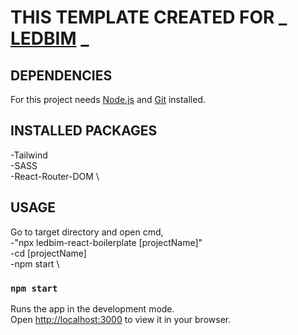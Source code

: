 # THIS TEMPLATE CREATED FOR _ [LEDBIM](https://ledbim.com/) _

## DEPENDENCIES

For this project needs [Node.js](https://nodejs.org/en/) and [Git](https://git-scm.com/) installed.

## INSTALLED PACKAGES

-Tailwind \
-SASS \
-React-Router-DOM \

## USAGE

Go to target directory and open cmd, \
-"npx ledbim-react-boilerplate [projectName]" \
-cd [projectName] \
-npm start \

### `npm start`

Runs the app in the development mode.\
Open [http://localhost:3000](http://localhost:3000) to view it in your browser.
